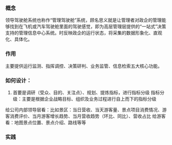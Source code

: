 ### 概念
领导驾驶舱系统也称作“管理驾驶舱”系统，顾名思义就是让管理者对政企的管理能够找到在飞机或汽车驾驶舱里面的驾驶感觉，即为高层管理层提供的“一站式”决策支持的管理信息中心系统。时反映政企的运行状态，将采集的数据形象化、直观化、具体化。 

### 作用
主要提供运行监测、指挥调控、决策研判、业务监管、信息检索五大核心功能。

### 如何设计：
1. 首要是调研（受众、目的、关注点）、规划、提炼指标，进行指标分级
	指标分级：主要是根据企业战略目标、组织及业务过程进行自上而下的指标分级

给公司内部领导层看：比如景区：当日营收、当天游客量、景点项目消费情况、游客消费评价、当月游客增长趋势、当月营收趋势（环比、同比）、营收占比
给游客看：地图景点位置、景点介绍、路线等等


### 实践

